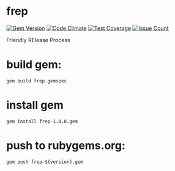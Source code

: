 # frep
[![Gem Version](https://badge.fury.io/rb/frep.svg)](https://badge.fury.io/rb/frep)
[![Code Climate](https://codeclimate.com/github/brobert83/frep/badges/gpa.svg)](https://codeclimate.com/github/brobert83/frep)
[![Test Coverage](https://codeclimate.com/github/brobert83/frep/badges/coverage.svg)](https://codeclimate.com/github/brobert83/frep/coverage)
[![Issue Count](https://codeclimate.com/github/brobert83/frep/badges/issue_count.svg)](https://codeclimate.com/github/brobert83/frep)

Friendly RElease Process


# build gem:

```gem build frep.gemspec```

# install gem

```gem install frep-1.0.0.gem```

# push to rubygems.org:
 
```gem push frep-${version}.gem```



